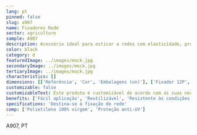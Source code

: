 ```yaml
---
lang: pt
pinned: false
slug: a907
name: Fixadores Rede
sector: agriculture
sample: A907
description: Acessório ideal para esticar a redes com elasticidade, promovendo uma fixação perfeita da rede.
color: black
category: d
featuredImage: ../images/mock.jpg
secondaryImage: ../images/mock.jpg
tertiaryImage: ../images/mock.jpg
characteristics: []
dimensions: [['Referência', 'Cor', 'Embalagens (un)'], ['Fixador 12P', 'Preto', '1500']]
customizable: false
customizableText: Este produto é customizável de acordo com as suas necessidades. Contacte-nos para mais informações.
benefits: ['Fácil aplicação', 'Reutilizável', 'Resistente às condições climatéricas']
specifications: 'Destina-se à fixação de rede'
comp: ['Polietileno 100% virgem', 'Proteção anti-UV']
---
```


A907, PT
